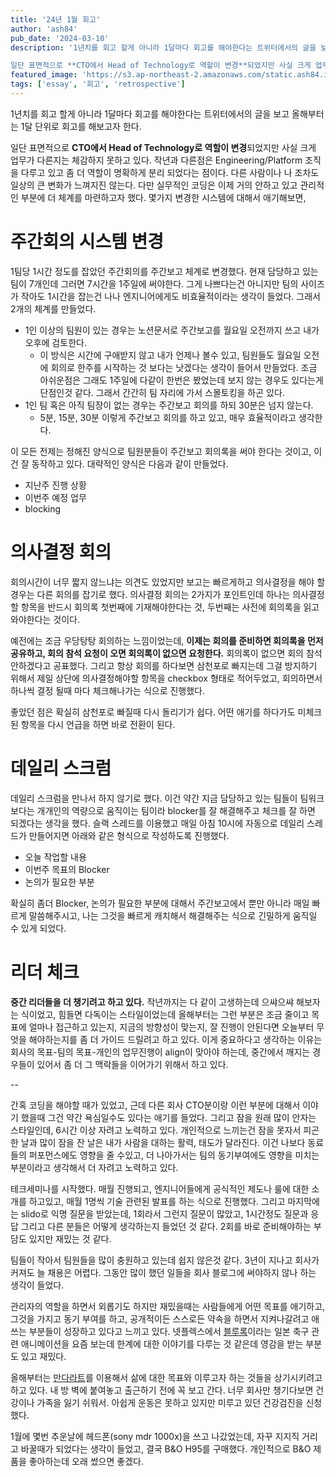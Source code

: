 ```yaml
---
title: '24년 1월 회고'
author: 'ash84'
pub_date: '2024-03-10'
description: '1년치를 회고 할게 아니라 1달마다 회고를 해야한다는 트위터에서의 글을 보고 올해부터는 1달 단위로 회고를 해보고자 한다. 

일단 표면적으로 **CTO에서 Head of Technology로 역할이 변경**되었지만 사실 크게 업무가 다른지는 체감하지 못하고 있다. 작년과 다른점은 Engineering/Platform 조직을 다루고 있고 좀 더 역할이 명확하게 분리 되었다는 점이다.  다른 사람이나 나 조차도 일상의 큰 변화가 느껴지진 않는다. 다만 실무적인 코딩은 이제 거의 안하고 있고 관리적인 부분에 더 체계를 마련하고자'
featured_image: 'https://s3.ap-northeast-2.amazonaws.com/static.ash84.io/images/blog/january-2024-retrospective/artem-maltsev-0CvHQ62gwY8-unsplash-400-600.jpg'
tags: ['essay', '회고', 'retrospective']
---
```


 

1년치를 회고 할게 아니라 1달마다 회고를 해야한다는 트위터에서의 글을 보고 올해부터는 1달 단위로 회고를 해보고자 한다. 

일단 표면적으로 **CTO에서 Head of Technology로 역할이 변경**되었지만 사실 크게 업무가 다른지는 체감하지 못하고 있다. 작년과 다른점은 Engineering/Platform 조직을 다루고 있고 좀 더 역할이 명확하게 분리 되었다는 점이다.  다른 사람이나 나 조차도 일상의 큰 변화가 느껴지진 않는다. 다만 실무적인 코딩은 이제 거의 안하고 있고 관리적인 부분에 더 체계를 마련하고자 했다. 몇가지 변경한 시스템에 대해서 애기해보면, 

# 주간회의 시스템 변경 

1팀당 1시간 정도를 잡았던 주간회의를 주간보고 체계로 변경했다. 현재 담당하고 있는 팀이 7개인데 그러면 7시간을 1주일에 써야한다. 그게 나쁘다는건 아니지만 팀의 사이즈가 작아도 1시간을 잡는건 나나 엔지니어에게도 비효율적이라는 생각이 들었다. 그래서 2개의 체계를 만들었다. 

- 1인 이상의 팀원이 있는 경우는 노션문서로 주간보고를 월요일 오전까지 쓰고 내가 오후에 검토한다. 
	- 이 방식은 시간에 구애받지 않고 내가 언제나 볼수 있고, 팀원들도 월요일 오전에 회의로 한주를 시작하는 것 보다는 낫겠다는 생각이 들어서 만들었다. 조금 아쉬운점은 그래도 1주일에 다같이 한번은 봤었는데 보지 않는 경우도 있다는게 단점인것 같다. 그래서 간간히 팀 자리에 가서 스몰토킹을 하곤 있다. 
- 1인 팀 혹은 아직 팀장이 없는 경우는 주간보고 회의를 하되 30분은 넘지 않는다. 
	- 5분, 15분, 30분 이렇게 주간보고 회의를 하고 있고, 매우 효율적이라고 생각한다. 

이 모든 전제는 정해진 양식으로 팀원분들이 주간보고 회의록을 써야 한다는 것이고, 이건 잘 동작하고 있다. 대략적인 양식은 다음과 같이 만들었다. 
- 지난주 진행 상황 
- 이번주 예정 업무 
- blocking 


# 의사결정 회의 

회의시간이 너무 짧지 않느냐는 의견도 있었지만 보고는 빠르게하고 의사결정을 해야 할 경우는 다른 회의를 잡기로 했다. 의사결정 회의는 2가지가 포인트인데 하나는 의사결정할 항목을 반드시 회의록 첫번째에 기재해야한다는 것, 두번째는 사전에 회의록을 읽고 와야한다는 것이다. 

예전에는 조금 우당탕탕 회의하는 느낌이었는데, **이제는 회의를 준비하면 회의록을 먼저 공유하고, 회의 참석 요청이 오면 회의록이 없으면 요청한다.** 회의록이 없으면 회의 참석 안하겠다고 공표했다. 그리고 항상 회의를 하다보면 삼천포로 빠지는데 그걸 방지하기 위해서 제일 상단에 의사결정해야할 항목을 checkbox 형태로 적어두었고, 회의하면서 하나씩 결정 될때 마다 체크해나가는 식으로 진행했다. 

좋았던 점은 확실히 삼천포로 빠질때 다시 돌리기가 쉽다. 어떤 애기를 하다가도 미체크된 항목을 다시 언급을 하면 바로 전환이 된다. 

# 데일리 스크럼 

데일리 스크럼을 만나서 하지 않기로 했다. 이건 약간 지금 담당하고 있는 팀들이 팀워크 보다는 개개인의 역량으로 움직이는 팀이라 blocker를 잘 해결해주고 체크를 잘 하면 되겠다는 생각을 했다. 슬랙 스레드를 이용했고 매일 아침 10시에 자동으로 데일리 스레드가 만들어지면 아래와 같은 형식으로 작성하도록 진행했다. 
- 오늘 작업할 내용 
- 이번주 목표의 Blocker 
- 논의가 필요한 부분 

확실히 좀더 Blocker, 논의가 필요한 부분에 대해서 주간보고에서 뿐만 아니라 매일 빠르게 말씀해주시고, 나는 그것을 빠르게 캐치해서 해결해주는 식으로 긴밀하게 움직일 수 있게 되었다.


# 리더 체크 

**중간 리더들을 더 챙기려고 하고 있다.** 작년까지는 다 같이 고생하는데 으쌰으쌰 해보자는 식이었고, 힘들면 다독이는 스타일이었는데 올해부터는 그런 부분은 조금 줄이고 목표에 얼마나 접근하고 있는지, 지금의 방향성이 맞는지, 잘 진행이 안된다면 오늘부터 무엇을 해야하는지를 좀 더 가이드 드릴려고 하고 있다. 이게 중요하다고 생각하는 이유는 회사의 목표-팀의 목표-개인의 업무진행이 align이 맞아야 하는데, 중간에서 깨지는 경우들이 있어서 좀 더 그 맥락들을 이어가기 위해서 하고 있다. 


-- 

간혹 코딩을 해야할 때가 있었고, 근데 다른 회사 CTO분이랑 이런 부분에 대해서 이야기 했을때 그건 약간 욕심일수도 있다는 애기를 들었다. 그리고 잠을 원래 많이 안자는 스타일인데, 6시간 이상 자려고 노력하고 있다. 개인적으로 느끼는건 잠을 못자서 피곤한 날과 많이 잠을 잔 날은 내가 사람을 대하는 활력, 태도가 달라진다. 이건 나보다 동료들의 퍼포먼스에도 영향을 줄 수있고, 더 나아가서는 팀의 동기부여에도 영향을 미치는 부분이라고 생각해서 더 자려고 노력하고 있다. 

테크세미나를 시작했다. 매월 진행되고, 엔지니어들에게 공식적인 제도나 룰에 대한 소개를 하고있고, 매월 1명씩 기술 관련된 발표를 하는 식으로 진행했다. 그리고 마지막에는 slido로 익명 질문을 받았는데, 1회라서 그런지 질문이 많았고, 1시간정도 질문과 응답 그리고 다른 분들은 어떻게 생각하는지 들었던 것 같다. 2회를 바로 준비해야하는 부담도 있지만 재밌는 것 같다. 

팀들이 작아서 팀원들을 많이 충원하고 있는데 쉽지 않은것 같다. 3년이 지나고 회사가 커져도 늘 채용은 어렵다. 그동안 많이 했던 일들을 회사 블로그에 써야하지 않나 하는 생각이 들었다. 

관리자의 역할을 하면서 외롭기도 하지만 재밌을때는 사람들에게 어떤 목표를 애기하고, 그것을 가지고 동기 부여를 하고, 공개적이든 스스로든 약속을 하면서 지켜나갈려고 애쓰는 부분들이 성장하고 있다고 느끼고 있다. 넷플렉스에서 [블루록](https://namu.wiki/w/%EB%B8%94%EB%A3%A8%20%EB%A1%9D)이라는 일본 축구 관련 애니메이션을 요즘 보는데 한계에 대한 이야기를 다루는 것 같은데 영감을 받는 부분도 있고 재밌다. 

올해부터는 [만다라트](https://mandalart.ddongule.com/)를 이용해서 삶에 대한 목표와 이루고자 하는 것들을 상기시키려고 하고 있다. 내 방 벽에 붙여놓고 출근하기 전에 꼭 보고 간다. 너무 회사만 챙기다보면 건강이나 가족을 잃기 쉬워서. 아쉽게 운동은 못하고 있지만 미루고 있던 건강검진을 신청했다. 

1월에 몇번 추운날에 헤드폰(sony mdr 1000x)을 쓰고 나갔었는데, 자꾸 지지직 거리고  바꿀때가 되었다는 생각이 들었고, 결국 B&O H95를 구매했다. 개인적으로 B&O 제품을 좋아하는데 오래 썼으면 좋겠다.
